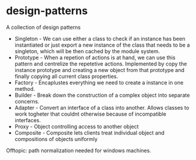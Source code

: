 # design-patterns

A collection of design patterns

- Singleton - We can use either a class to check if an instance has been instantiated or just export a new instance of the class that needs to be a singleton, which will be then cached by the module system.
- Prototype - When a repetion of actions is at hand, we can use this pattern and centrelize the repetetive actions. Implemented by copy the instance prototype and creating a new object from that prototype and finally copying all current class properties.
- Factory - Encaplustes everything we need to create a instance in one method.
- Builder - Break down the construction of a complex object into separate concerns.
- Adapter - Convert an interface of a class into another. Allows classes to work togheter that couldnt otherwise because of incompatible interfaces.
- Proxy - Object controlling access to another object
- Composite - Composite lets clients treat individual object and compositions of objects uniformly

Offtopic: path normalization needed for windows machines.
